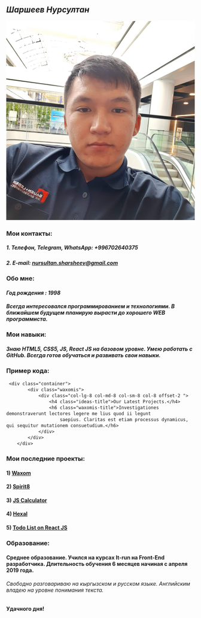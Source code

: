 ## *Шаршеев Нурсултан*

![Foto](avatar.jpg)

### Мои контакты: 
##### 1. Телефон, Telegram, WhatsApp: +996702640375
##### 2. E-mail: nursultan.sharsheev@gmail.com

### Обо мне:
#### *Год рождения : 1998*
#### *Всегда интересовался программированием и технологиями. В ближайшем будущем планирую вырасти до хорошего WEB программиста.*
### Мои навыки: 
#### *Знаю HTML5, CSS5, JS, React JS на базовом уровне. Умею работать с GitHub. Всегда готов обучаться и развивать свои навыки.*
### Пример кода:
```
 <div class="container">
        <div class="waxomis">
            <div class="col-lg-8 col-md-8 col-sm-8 col-8 offset-2 ">
                <h4 class="ideas-title">Our Latest Projects.</h4>
                <h6 class="waxomis-title">Investigationes demonstraverunt lectores legere me lius quod ii legunt
                    saepius. Claritas est etiam processus dynamicus, qui sequitur mutationem consuetudium.</h6>
            </div>
        </div>
    </div>
```
### Мои последние проекты: 
#### 1) [Waxom](https://sharsheevnursultan.github.io/waxom/) 
#### 2) [Spirit8](https://sharsheevnursultan.github.io/spirit8/)
#### 3) [JS Calculator](https://sharsheevnursultan.github.io/jscalc/)
#### 4) [Hexal](https://sharsheevnursultan.github.io/hexal/)
#### 5) [Todo List on React JS](https://todo-list.nursultansharsheev.now.sh)
### Образование: 
#### Среднее образование. Учился на курсах It-run на Front-End разработчика.  Длительность обучения 6 месяцев начиная с апреля 2019 года.
###### *Свободно разговариваю на кыргызском и русском языке. Английским владею на уровне понимания текста.*
#### **Удачного дня!**

